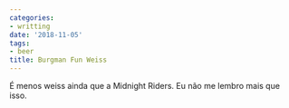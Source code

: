 ```yaml
---
categories:
- writting
date: '2018-11-05'
tags:
- beer
title: Burgman Fun Weiss
---
```


É menos weiss ainda que a Midnight Riders. Eu não me lembro mais que isso.